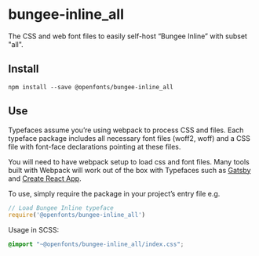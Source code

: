 
# bungee-inline_all

The CSS and web font files to easily self-host “Bungee Inline” with subset "all".

## Install

`npm install --save @openfonts/bungee-inline_all`

## Use

Typefaces assume you’re using webpack to process CSS and files. Each typeface
package includes all necessary font files (woff2, woff) and a CSS file with
font-face declarations pointing at these files.

You will need to have webpack setup to load css and font files. Many tools built
with Webpack will work out of the box with Typefaces such as [Gatsby](https://github.com/gatsbyjs/gatsby)
and [Create React App](https://github.com/facebookincubator/create-react-app).

To use, simply require the package in your project’s entry file e.g.

```javascript
// Load Bungee Inline typeface
require('@openfonts/bungee-inline_all')
```

Usage in SCSS:
```scss
@import "~@openfonts/bungee-inline_all/index.css";
```
